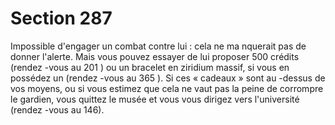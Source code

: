 # Section 287

Impossible d'engager un combat contre lui : cela ne ma nquerait
pas de donner l'alerte. Mais vous pouvez essayer de lui proposer
500 crédits (rendez -vous au 201 ) ou un bracelet en ziridium
massif, si vous en possédez un (rendez -vous au 365 ). Si ces «
cadeaux » sont au -dessus de vos moyens, ou si vous estimez que
cela ne vaut pas la peine de corrompre le gardien, vous quittez le
musée et vous vous dirigez vers l'université (rendez -vous au
146).